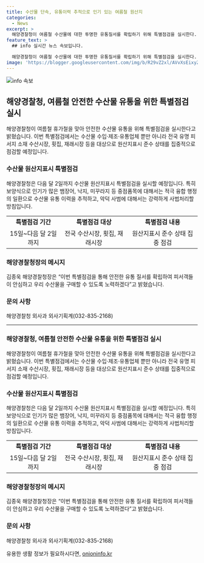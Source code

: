 ```yaml
---
title: 수산물 단속, 유통이력 추적으로 인기 있는 여름철 원산지
categories:
  - News
excerpt: >
  해양경찰청이 여름철 수산물에 대한 투명한 유통질서를 확립하기 위해 특별점검을 실시한다. 휴가객이 몰리는 지역을 중심으로 원산지 둔갑 유통·판매에 대한 우려가 있어 이에 대비한 것으로, 인기 있는 수산물 품목을 중점으로 점검하고 악덕 사범에 대해 강력한 사법조치를 취할 방침이다. 해양경찰청은 안전한 유통 질서를 확립하고 피서객들이 안심하고 수산물을 구매할 수 있도록 노력할 것으로 강조했다. (150자)
feature_text: >
  ## info 실시간 뉴스 속보입니다.

  해양경찰청이 여름철 수산물에 대한 투명한 유통질서를 확립하기 위해 특별점검을 실시한다. 휴가객이 몰리는 지역을 중심으로 원산지 둔갑 유통·판매에 대한 우려가 있어 이에 대비한 것으로, 인기 있는 수산물 품목을 중점으로 점검하고 악덕 사범에 대해 강력한 사법조치를 취할 방침이다. 해양경찰청은 안전한 유통 질서를 확립하고 피서객들이 안심하고 수산물을 구매할 수 있도록 노력할 것으로 강조했다. (150자)
image: 'https://blogger.googleusercontent.com/img/b/R29vZ2xl/AVvXsEixyZcFfHzMRdzZMjFBmAUKJYCLCGyLL1o632UiGVXcaFdKo_bkvkuCioo0uUKlGfBVcT3P84aROyZIXSBEx3Aw5nCQ3pTgDom1WDC4m8eifvWiAmWEEVb4x6G_l8C0QH225ldMjyaFvpxGEBGNO37VmDTDMHGhJPq73UglMfDca1-0aw/s1600/blogspot.png'
---
```


<p><img src="https://blogger.googleusercontent.com/img/b/R29vZ2xl/AVvXsEixyZcFfHzMRdzZMjFBmAUKJYCLCGyLL1o632UiGVXcaFdKo_bkvkuCioo0uUKlGfBVcT3P84aROyZIXSBEx3Aw5nCQ3pTgDom1WDC4m8eifvWiAmWEEVb4x6G_l8C0QH225ldMjyaFvpxGEBGNO37VmDTDMHGhJPq73UglMfDca1-0aw/s1600/blogspot.png" alt="info 속보" /></p>

<h2 data-ke-size="size26">해양경찰청, 여름철 안전한 수산물 유통을 위한 특별점검 실시</h2>

<p data-ke-size="size16">해양경찰청이 여름철 휴가철을 맞아 안전한 수산물 유통을 위해 특별점검을 실시한다고 밝혔습니다. 이번 특별점검에서는 수산물 수입·제조·유통업체 뿐만 아니라 전국 유명 피서지 소재 수산시장, 횟집, 재래시장 등을 대상으로 원산지표시 준수 상태를 집중적으로 점검할 예정입니다.</p>

<h3>수산물 원산지표시 특별점검</h3>

<p data-ke-size="size16">해양경찰청은 다음 달 2일까지 수산물 원산지표시 특별점검을 실시할 예정입니다. 특히 보양식으로 인기가 많은 뱀장어, 낙지, 미꾸라지 등 중점품목에 대해서는 적극 융합 행정의 일환으로 수산물 유통 이력을 추적하고, 악덕 사범에 대해서는 강력하게 사법처리할 방침입니다.</p>

<table>
    <tr>
        <td style="text-align: center; height: 17px;"><b>특별점검 기간</b></td>
        <td style="text-align: center; height: 17px;"><b>특별점검 대상</b></td>
        <td style="text-align: center; height: 17px;"><b>특별점검 내용</b></td>
    </tr>
    <tr>
        <td style="text-align: center; height: 17px;">15일~다음 달 2일까지</td>
        <td style="text-align: center; height: 17px;">전국 수산시장, 횟집, 재래시장</td>
        <td style="text-align: center; height: 17px;">원산지표시 준수 상태 집중 점검</td>
    </tr>
</table>

<h3>해양경찰청장의 메시지</h3>

<p data-ke-size="size16">김종욱 해양경찰청장은 “이번 특별점검을 통해 안전한 유통 질서를 확립하여 피서객들이 안심하고 우리 수산물을 구매할 수 있도록 노력하겠다”고 밝혔습니다.</p>

<h3>문의 사항</h3>

<p data-ke-size="size16">해양경찰청 외사과 외사기획계(032-835-2168)</p>

<hr>

<p data-ke-size="size16"></p>

<h3>해양경찰청, 여름철 안전한 수산물 유통을 위한 특별점검 실시</h3>

<p data-ke-size="size16">해양경찰청이 여름철 휴가철을 맞아 안전한 수산물 유통을 위해 특별점검을 실시한다고 밝혔습니다. 이번 특별점검에서는 수산물 수입·제조·유통업체 뿐만 아니라 전국 유명 피서지 소재 수산시장, 횟집, 재래시장 등을 대상으로 원산지표시 준수 상태를 집중적으로 점검할 예정입니다.</p>

<h3>수산물 원산지표시 특별점검</h3>

<p data-ke-size="size16">해양경찰청은 다음 달 2일까지 수산물 원산지표시 특별점검을 실시할 예정입니다. 특히 보양식으로 인기가 많은 뱀장어, 낙지, 미꾸라지 등 중점품목에 대해서는 적극 융합 행정의 일환으로 수산물 유통 이력을 추적하고, 악덕 사범에 대해서는 강력하게 사법처리할 방침입니다.</p>

<table>
    <tr>
        <td style="text-align: center; height: 17px;"><b>특별점검 기간</b></td>
        <td style="text-align: center; height: 17px;"><b>특별점검 대상</b></td>
        <td style="text-align: center; height: 17px;"><b>특별점검 내용</b></td>
    </tr>
    <tr>
        <td style="text-align: center; height: 17px;">15일~다음 달 2일까지</td>
        <td style="text-align: center; height: 17px;">전국 수산시장, 횟집, 재래시장</td>
        <td style="text-align: center; height: 17px;">원산지표시 준수 상태 집중 점검</td>
    </tr>
</table>

<h3>해양경찰청장의 메시지</h3>

<p data-ke-size="size16">김종욱 해양경찰청장은 “이번 특별점검을 통해 안전한 유통 질서를 확립하여 피서객들이 안심하고 우리 수산물을 구매할 수 있도록 노력하겠다”고 밝혔습니다.</p>

<h3>문의 사항</h3>

<p data-ke-size="size16">해양경찰청 외사과 외사기획계(032-835-2168)</p>

<p data-ke-size="size16"></p>
유용한 생활 정보가 필요하시다면, <a href="https://onioninfo.kr" rel="dofollow">onioninfo.kr</a>



